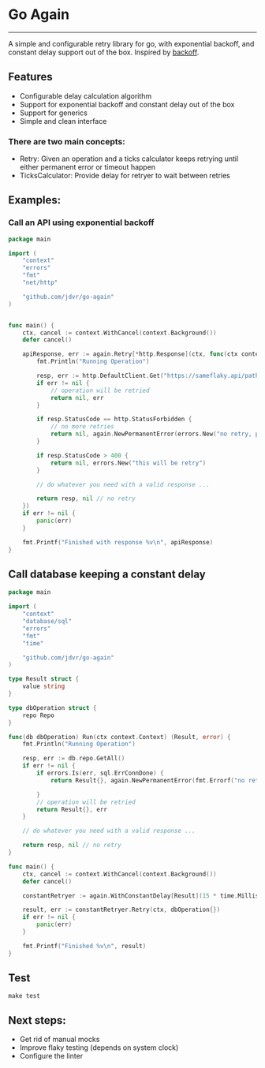 # Go Again
---

A simple and configurable retry library for go, with exponential backoff, and constant delay support out of the box.
Inspired by [backoff](https://github.com/cenkalti/backoff).

## Features

- Configurable delay calculation algorithm
- Support for exponential backoff and constant delay out of the box
- Support for generics
- Simple and clean interface

### There are two main concepts:
- Retry: Given an operation and a ticks calculator keeps retrying until either permanent error or timeout happen
- TicksCalculator: Provide delay for retryer to wait between retries


## Examples:

### Call an API using exponential backoff

```go
package main

import (
	"context"
	"errors"
	"fmt"
	"net/http"

	"github.com/jdvr/go-again"
)


func main() {
	ctx, cancel := context.WithCancel(context.Background())
	defer cancel()

	apiResponse, err := again.Retry[*http.Response](ctx, func(ctx context.Context) (*http.Response, error) {
		fmt.Println("Running Operation")

		resp, err := http.DefaultClient.Get("https://sameflaky.api/path")
		if err != nil {
			// operation will be retried
			return nil, err
		}

		if resp.StatusCode == http.StatusForbidden {
			// no more retries
			return nil, again.NewPermanentError(errors.New("no retry, permanent error"))
		}

		if resp.StatusCode > 400 {
			return nil, errors.New("this will be retry")
		}

		// do whatever you need with a valid response ...

		return resp, nil // no retry
	})
	if err != nil {
		panic(err)
	}

	fmt.Printf("Finished with response %v\n", apiResponse)
}

```
## Call database keeping a constant delay
```go
package main

import (
	"context"
	"database/sql"
	"errors"
	"fmt"
	"time"

	"github.com/jdvr/go-again"
)

type Result struct {
	value string
}

type dbOperation struct {
	repo Repo
}

func(db dbOperation) Run(ctx context.Context) (Result, error) {
	fmt.Println("Running Operation")

	resp, err := db.repo.GetAll()
	if err != nil {
		if errors.Is(err, sql.ErrConnDone) {
			return Result{}, again.NewPermanentError(fmt.Errorf("no retry, permanent error: %w", err))

		}
		// operation will be retried
		return Result{}, err
	}

	// do whatever you need with a valid response ...

	return resp, nil // no retry
}

func main() {
	ctx, cancel := context.WithCancel(context.Background())
	defer cancel()

	constantRetryer := again.WithConstantDelay[Result](15 * time.Millisecond, 30 * time.Second)

	result, err := constantRetryer.Retry(ctx, dbOperation{})
	if err != nil {
		panic(err)
	}

	fmt.Printf("Finished %v\n", result)
}
```


## Test

`make test`

## Next steps:

- Get rid of manual mocks
- Improve flaky testing (depends on system clock)
- Configure the linter